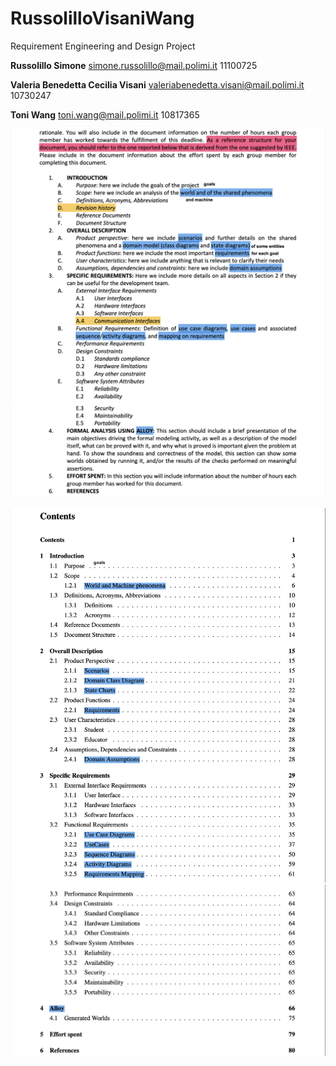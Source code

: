 # RussolilloVisaniWang
Requirement Engineering and Design Project

**Russolillo Simone**
simone.russolillo@mail.polimi.it
11100725

**Valeria Benedetta Cecilia Visani**
valeriabenedetta.visani@mail.polimi.it
10730247

**Toni Wang**
toni.wang@mail.polimi.it
10817365


![](docs/README_images/assignment1.png)
![](docs/README_images/assignment2.png)

![](docs/README_images/example1.png)
![](docs/README_images/example2.png)
